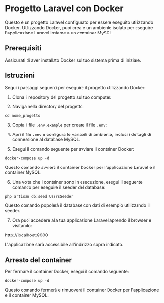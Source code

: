 # Progetto Laravel con Docker

Questo è un progetto Laravel configurato per essere eseguito utilizzando Docker. Utilizzando Docker, puoi creare un ambiente isolato per eseguire l'applicazione Laravel insieme a un container MySQL.

## Prerequisiti

Assicurati di aver installato Docker sul tuo sistema prima di iniziare.

## Istruzioni

Segui i passaggi seguenti per eseguire il progetto utilizzando Docker:

1. Clona il repository del progetto sul tuo computer.

2. Naviga nella directory del progetto:

```
cd nome_progetto
```

3. Copia il file `.env.example` per creare il file `.env`:

4. Apri il file `.env` e configura le variabili di ambiente, inclusi i dettagli di connessione al database MySQL.

5. Esegui il comando seguente per avviare il container Docker:

```
docker-compose up -d
```

Questo comando avvierà il container Docker per l'applicazione Laravel e il container MySQL.

6. Una volta che i container sono in esecuzione, esegui il seguente comando per eseguire il seeder del database:

```
php artisan db:seed UsersSeeder
```

Questo comando popolerà il database con dati di esempio utilizzando il seeder.

7. Ora puoi accedere alla tua applicazione Laravel aprendo il browser e visitando:

http://localhost:8000

L'applicazione sarà accessibile all'indirizzo sopra indicato.

## Arresto del container

Per fermare il container Docker, esegui il comando seguente:

```
docker-compose up -d
```

Questo comando fermerà e rimuoverà il container Docker per l'applicazione e il container MySQL.
